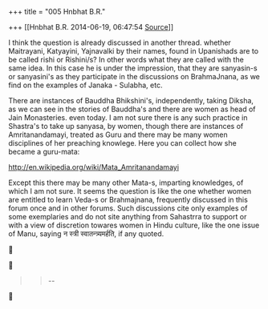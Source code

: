 +++
title = "005 Hnbhat B.R."

+++
[[Hnbhat B.R.	2014-06-19, 06:47:54 [Source](https://groups.google.com/g/samskrita/c/aUu1UBoE_u8)]]



I think the question is already discussed in another thread. whether Maitrayani, Katyayini, Yajnavalki by their names, found in Upanishads are to be called rishi or Rishini/s? In other words what they are called with the same idea. In this case he is under the impression, that they are sanyasin-s or sanyasini's as they participate in the discussions on BrahmaJnana, as we find on the examples of Janaka - Sulabha, etc.

  

There are instances of Bauddha Bhikshini's, independently, taking Diksha, as we can see in the stories of Bauddha's and there are women as head of Jain Monasteries. even today. I am not sure there is any such practice in Shastra's to take up sanyasa, by women, though there are instances of Amritanandamayi, treated as Guru and there may be many women disciplines of her preaching knowlege. Here you can collect how she became a guru-mata:

  

<http://en.wikipedia.org/wiki/Mata_Amritanandamayi>  

  

Except this there may be many other Mata-s, imparting knowledges, of which I am not sure. It seems the question is like the one whether women are entitled to learn Veda-s or Brahmajnana, frequently discussed in this forum once and in other forums. Such discussions cite only examples of some exemplaries and do not site anything from Sahastrra to support or with a view of discretion towares women in Hindu culture, like the one issue of Manu, saying न स्त्री स्वातन्त्र्यमर्हति, if any quoted.

  

  

  

  

  

  

  

  

  

  
  





> 
> > 
> > --  
> > 
> > 



